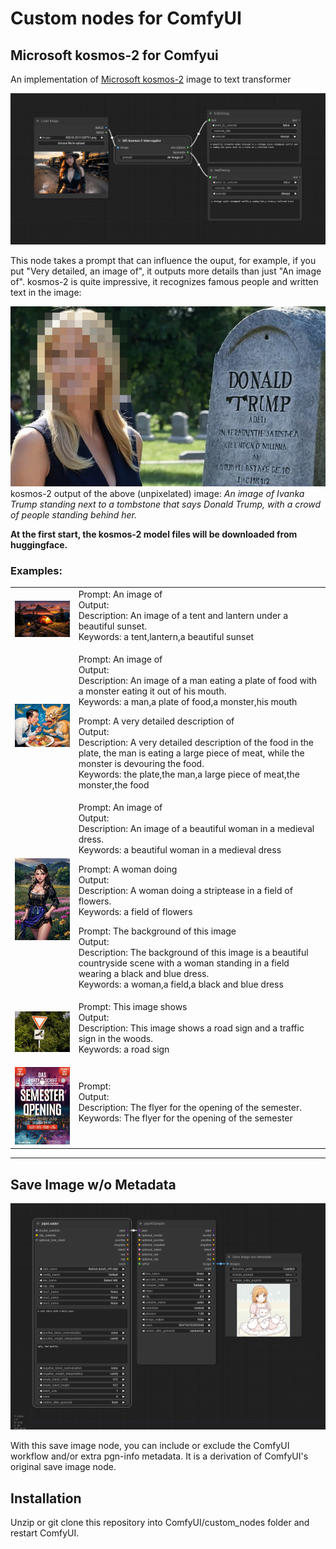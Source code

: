 # Custom nodes for ComfyUI

## Microsoft kosmos-2 for Comfyui

An implementation of [Microsoft kosmos-2](https://huggingface.co/microsoft/kosmos-2-patch14-224) image to text transformer

![](img/ComfyUI_00001_.png)

This node takes a prompt that can influence the ouput, for example, if you put "Very detailed, an image of", it outputs more details than just "An image of". kosmos-2 is quite impressive, it recognizes famous people and written text in the image:

![](img/ComfyUI_00132.jpg)
kosmos-2 output of the above (unpixelated) image: _An image of Ivanka Trump standing next to a tombstone that says Donald Trump, with a crowd of people standing behind her._

**At the first start, the kosmos-2 model files will be downloaded from huggingface.**

### Examples:

<table>
    <tr>
        <td><img src="img/00049-2467344372.jpg" width="250"></td>
        <td>
            Prompt: An image of<br>
            Output:<br>
            Description: An image of a tent and lantern under a beautiful sunset.<br>
            Keywords: a tent,lantern,a beautiful sunset<p>
        </td>
    </tr>
    <tr>
        <td><img src="img/2023-12-05_18-14-17_8435.jpg" width="250"></td>
        <td>
            Prompt: An image of<br>
            Output:<br>
            Description: An image of a man eating a plate of food with a monster eating it out of his mouth.<br>
            Keywords: a man,a plate of food,a monster,his mouth
            <p>
            Prompt: A very detailed description of<br>
            Output:<br>
            Description: A very detailed description of the food in the plate, the man is eating a large piece of meat, while the monster is devouring the food.<br>
            Keywords: the plate,the man,a large piece of meat,the monster,the food<p>
        </td>
    </tr>
    <tr>
        <td><img src="img/2023-12-26-191725_546.jpg" width="250"></td>
        <td>
            Prompt: An image of<br>
            Output:<br>
            Description: An image of a beautiful woman in a medieval dress.<br>
            Keywords: a beautiful woman in a medieval dress
            <p>
            Prompt: A woman doing<br>
            Output:<br>
            Description: A woman doing a striptease in a field of flowers.<br>
            Keywords: a field of flowers
            <p>
            Prompt: The background of this image<br>
            Output:<br>
            Description: The background of this image is a beautiful countryside scene with a woman standing in a field wearing a black and blue dress.<br>
            Keywords: a woman,a field,a black and blue dress
        </td>
    </tr>
    <tr>
        <td><img src="img/road-sign-3425675009.jpg" width="250"></td>
        <td>
            Prompt: This image shows<br>
            Output:<br>
            Description: This image shows a road sign and a traffic sign in the woods.<br>
            Keywords: a road sign<p>
        </td>
    </tr>
    <tr>
        <td><img src="img/35_727584-2581741032.jpg" width="250"></td>
        <td>
            Prompt:<br>
            Output:<br>
            Description: The flyer for the opening of the semester.<br>
            Keywords: The flyer for the opening of the semester<p>
        </td>
    </tr>
</table>

<hr>

## Save Image w/o Metadata

![](img/workflow.png)

With this save image node, you can include or exclude the ComfyUI workflow and/or extra pgn-info metadata. It is a derivation of ComfyUI's original save image node.

## Installation

Unzip or git clone this repository into ComfyUI/custom_nodes folder and restart ComfyUI.
